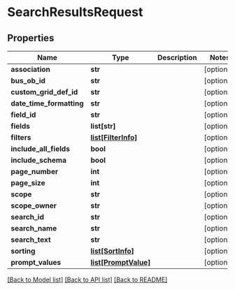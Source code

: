 # SearchResultsRequest

## Properties
Name | Type | Description | Notes
------------ | ------------- | ------------- | -------------
**association** | **str** |  | [optional] 
**bus_ob_id** | **str** |  | [optional] 
**custom_grid_def_id** | **str** |  | [optional] 
**date_time_formatting** | **str** |  | [optional] 
**field_id** | **str** |  | [optional] 
**fields** | **list[str]** |  | [optional] 
**filters** | [**list[FilterInfo]**](FilterInfo.md) |  | [optional] 
**include_all_fields** | **bool** |  | [optional] 
**include_schema** | **bool** |  | [optional] 
**page_number** | **int** |  | [optional] 
**page_size** | **int** |  | [optional] 
**scope** | **str** |  | [optional] 
**scope_owner** | **str** |  | [optional] 
**search_id** | **str** |  | [optional] 
**search_name** | **str** |  | [optional] 
**search_text** | **str** |  | [optional] 
**sorting** | [**list[SortInfo]**](SortInfo.md) |  | [optional] 
**prompt_values** | [**list[PromptValue]**](PromptValue.md) |  | [optional] 

[[Back to Model list]](../README.md#documentation-for-models) [[Back to API list]](../README.md#documentation-for-api-endpoints) [[Back to README]](../README.md)



